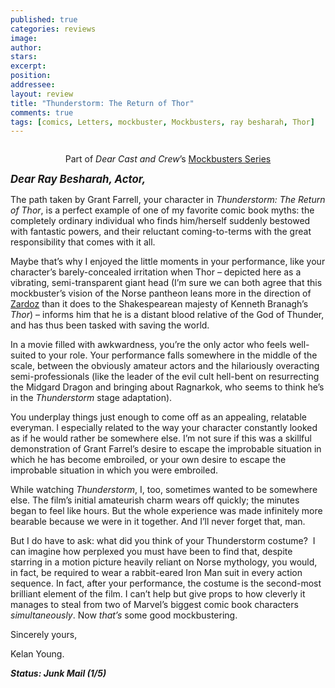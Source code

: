 ```yaml
---
published: true
categories: reviews
image:
author: 
stars: 
excerpt: 
position: 
addressee: 
layout: review
title: "Thunderstorm: The Return of Thor"
comments: true
tags: [comics, Letters, mockbuster, Mockbusters, ray besharah, Thor]
---
```

<div><p><span class="full-image-block ssNonEditable"><span><a href="/letters/2013/11/6/thunderstorm-the-return-of-thor.html"><img src="http://static.squarespace.com/static/5005f6bcc4aa41161b33e89e/5329cf1fe4b07c068ebf74de/5329cf1fe4b07c068ebf78fb/1383755701787/thor.jpg" alt="" /></a></span></span></p>
<p style="text-align:center;">Part of&nbsp;<em>Dear Cast and Crew</em>&#8217;s&nbsp;<a href="/events/2013/9/12/mockbuster-series.html">Mockbusters Series</a></p>
<div></div>
<p><em><strong style="font-size:120%;">Dear Ray Besharah, Actor,</strong></em></p>
<p>The path taken by Grant Farrell, your character in <em>Thunderstorm: The Return of Thor</em>, is a perfect example of one of my favorite comic book myths: the completely ordinary individual who finds him/herself suddenly bestowed with fantastic powers, and their reluctant coming-to-terms with the great responsibility that comes with it all.&nbsp;</p>
<p>Maybe that&rsquo;s why I enjoyed the little moments in your performance, like your character&rsquo;s barely-concealed irritation when Thor &ndash; depicted here as a vibrating, semi-transparent giant head (I&#8217;m sure we can both agree that this mockbuster&rsquo;s vision of the Norse pantheon leans more in the direction of <a href="http://www.youtube.com/watch?v=YOROvO2fxTc">Zardoz</a> than it does to the Shakespearean majesty of Kenneth Branagh&rsquo;s <em>Thor</em>) &ndash; informs him that he is a distant blood relative of the God of Thunder, and has thus been tasked with saving the world.</p>
<p>In a movie filled with awkwardness, you&rsquo;re the only actor who feels well-suited to your role. Your performance falls somewhere in the middle of the scale, between the obviously amateur actors and the hilariously overacting semi-professionals (like the leader of the evil cult hell-bent on resurrecting the Midgard Dragon and bringing about Ragnarkok, who seems to think he&rsquo;s in the <em>Thunderstorm</em> stage adaptation).</p>
<p>You underplay things just enough to come off as an appealing, relatable everyman. I especially related to the way your character constantly looked as if he would rather be somewhere else. I&#8217;m not sure if this was a skillful demonstration of Grant Farrel&#8217;s desire to escape the improbable situation in which he has become embroiled, or your own desire to escape the improbable situation in which you were embroiled.</p>
<p>While watching <em>Thunderstorm</em>, I, too, sometimes wanted to be somewhere else. The film&rsquo;s initial amateurish charm wears off quickly; the minutes began to feel like hours. But the whole experience was made infinitely more bearable because we were in it together. And I&#8217;ll never forget that, man.</p>
<p>But I do have to ask: what did you think of your Thunderstorm costume? &nbsp;I can imagine how perplexed you must have been to find that, despite starring in a motion picture heavily reliant on Norse mythology, you would, in fact, be required to wear a rabbit-eared Iron Man suit in every action sequence. In fact, after your performance, the costume is the second-most brilliant element of the film. I can&#8217;t help but give props to how cleverly it manages to steal from two of Marvel&rsquo;s biggest comic book characters <em>simultaneously</em>. Now <em>that&rsquo;s</em> some good mockbustering.</p>
<p>Sincerely yours,</p>
<p>Kelan Young.</p>
<p><em><strong>Status: Junk Mail (1/5)</strong></em></p></div>
